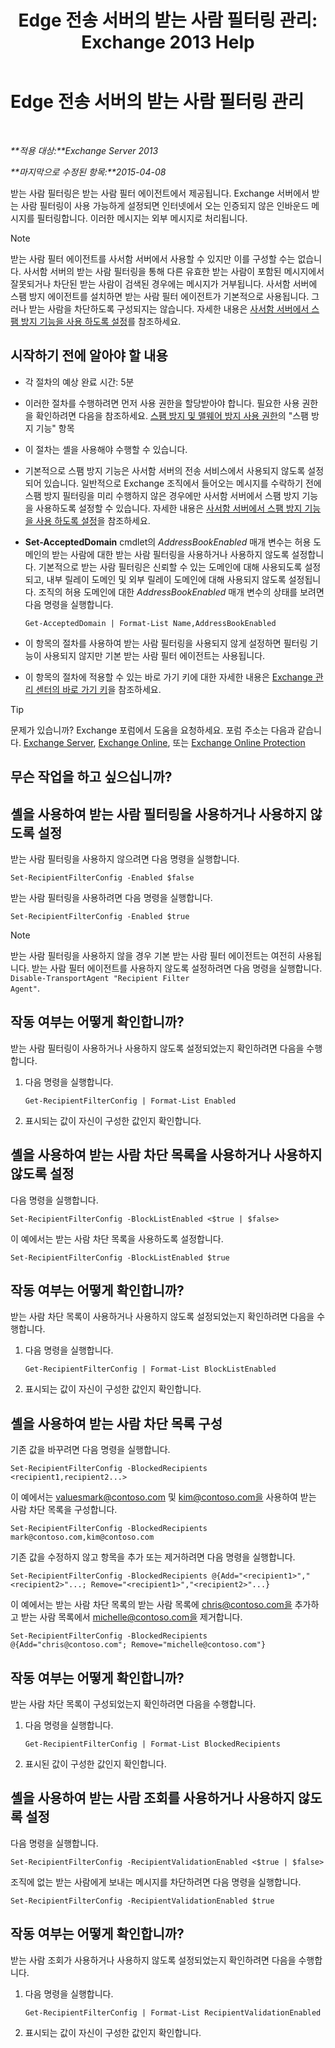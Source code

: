 ﻿---
title: 'Edge 전송 서버의 받는 사람 필터링 관리: Exchange 2013 Help'
TOCTitle: Edge 전송 서버의 받는 사람 필터링 관리
ms:assetid: f2d0041f-2872-4669-95ec-443233f4956d
ms:mtpsurl: https://technet.microsoft.com/ko-kr/library/Bb125187(v=EXCHG.150)
ms:contentKeyID: 50484524
ms.date: 05/22/2018
mtps_version: v=EXCHG.150
ms.translationtype: MT
---

# Edge 전송 서버의 받는 사람 필터링 관리

 

_**적용 대상:**Exchange Server 2013_

_**마지막으로 수정된 항목:**2015-04-08_

받는 사람 필터링은 받는 사람 필터 에이전트에서 제공됩니다. Exchange 서버에서 받는 사람 필터링이 사용 가능하게 설정되면 인터넷에서 오는 인증되지 않은 인바운드 메시지를 필터링합니다. 이러한 메시지는 외부 메시지로 처리됩니다.


> [!NOTE]
> 받는 사람 필터 에이전트를 사서함 서버에서 사용할 수 있지만 이를 구성할 수는 없습니다. 사서함 서버의 받는 사람 필터링을 통해 다른 유효한 받는 사람이 포함된 메시지에서 잘못되거나 차단된 받는 사람이 검색된 경우에는 메시지가 거부됩니다. 사서함 서버에 스팸 방지 에이전트를 설치하면 받는 사람 필터 에이전트가 기본적으로 사용됩니다. 그러나 받는 사람을 차단하도록 구성되지는 않습니다. 자세한 내용은 <A href="enable-anti-spam-functionality-on-mailbox-servers-exchange-2013-help.md">사서함 서버에서 스팸 방지 기능을 사용 하도록 설정</A>를 참조하세요.



## 시작하기 전에 알아야 할 내용

  - 각 절차의 예상 완료 시간: 5분

  - 이러한 절차를 수행하려면 먼저 사용 권한을 할당받아야 합니다. 필요한 사용 권한을 확인하려면 다음을 참조하세요. [스팸 방지 및 맬웨어 방지 사용 권한](anti-spam-and-anti-malware-permissions-exchange-2013-help.md)의 "스팸 방지 기능" 항목

  - 이 절차는 셸을 사용해야 수행할 수 있습니다.

  - 기본적으로 스팸 방지 기능은 사서함 서버의 전송 서비스에서 사용되지 않도록 설정되어 있습니다. 일반적으로 Exchange 조직에서 들어오는 메시지를 수락하기 전에 스팸 방지 필터링을 미리 수행하지 않은 경우에만 사서함 서버에서 스팸 방지 기능을 사용하도록 설정할 수 있습니다. 자세한 내용은 [사서함 서버에서 스팸 방지 기능을 사용 하도록 설정](enable-anti-spam-functionality-on-mailbox-servers-exchange-2013-help.md)을 참조하세요.

  - **Set-AcceptedDomain** cmdlet의 *AddressBookEnabled* 매개 변수는 허용 도메인의 받는 사람에 대한 받는 사람 필터링을 사용하거나 사용하지 않도록 설정합니다. 기본적으로 받는 사람 필터링은 신뢰할 수 있는 도메인에 대해 사용되도록 설정되고, 내부 릴레이 도메인 및 외부 릴레이 도메인에 대해 사용되지 않도록 설정됩니다. 조직의 허용 도메인에 대한 *AddressBookEnabled* 매개 변수의 상태를 보려면 다음 명령을 실행합니다.
    
        Get-AcceptedDomain | Format-List Name,AddressBookEnabled

  - 이 항목의 절차를 사용하여 받는 사람 필터링을 사용되지 않게 설정하면 필터링 기능이 사용되지 않지만 기본 받는 사람 필터 에이전트는 사용됩니다.

  - 이 항목의 절차에 적용할 수 있는 바로 가기 키에 대한 자세한 내용은 [Exchange 관리 센터의 바로 가기 키](keyboard-shortcuts-in-the-exchange-admin-center-exchange-online-protection-help.md)을 참조하세요.


> [!TIP]
> 문제가 있습니까? Exchange 포럼에서 도움을 요청하세요. 포럼 주소는 다음과 같습니다. <A href="https://go.microsoft.com/fwlink/p/?linkid=60612">Exchange Server</A>, <A href="https://go.microsoft.com/fwlink/p/?linkid=267542">Exchange Online</A>, 또는 <A href="https://go.microsoft.com/fwlink/p/?linkid=285351">Exchange Online Protection</A>



## 무슨 작업을 하고 싶으십니까?

## 셸을 사용하여 받는 사람 필터링을 사용하거나 사용하지 않도록 설정

받는 사람 필터링을 사용하지 않으려면 다음 명령을 실행합니다.

    Set-RecipientFilterConfig -Enabled $false

받는 사람 필터링을 사용하려면 다음 명령을 실행합니다.

    Set-RecipientFilterConfig -Enabled $true


> [!NOTE]
> 받는 사람 필터링을 사용하지 않을 경우 기본 받는 사람 필터 에이전트는 여전히 사용됩니다. 받는 사람 필터 에이전트를 사용하지 않도록 설정하려면 다음 명령을 실행합니다. <CODE>Disable-TransportAgent "Recipient Filter Agent"</CODE>.



## 작동 여부는 어떻게 확인합니까?

받는 사람 필터링이 사용하거나 사용하지 않도록 설정되었는지 확인하려면 다음을 수행합니다.

1.  다음 명령을 실행합니다.
    
        Get-RecipientFilterConfig | Format-List Enabled

2.  표시되는 값이 자신이 구성한 값인지 확인합니다.

## 셸을 사용하여 받는 사람 차단 목록을 사용하거나 사용하지 않도록 설정

다음 명령을 실행합니다.

    Set-RecipientFilterConfig -BlockListEnabled <$true | $false>

이 예에서는 받는 사람 차단 목록을 사용하도록 설정합니다.

    Set-RecipientFilterConfig -BlockListEnabled $true

## 작동 여부는 어떻게 확인합니까?

받는 사람 차단 목록이 사용하거나 사용하지 않도록 설정되었는지 확인하려면 다음을 수행합니다.

1.  다음 명령을 실행합니다.
    
        Get-RecipientFilterConfig | Format-List BlockListEnabled

2.  표시되는 값이 자신이 구성한 값인지 확인합니다.

## 셸을 사용하여 받는 사람 차단 목록 구성

기존 값을 바꾸려면 다음 명령을 실행합니다.

    Set-RecipientFilterConfig -BlockedRecipients <recipient1,recipient2...>

이 예에서는 valuesmark@contoso.com 및 kim@contoso.com을 사용하여 받는 사람 차단 목록을 구성합니다.

    Set-RecipientFilterConfig -BlockedRecipients mark@contoso.com,kim@contoso.com

기존 값을 수정하지 않고 항목을 추가 또는 제거하려면 다음 명령을 실행합니다.

    Set-RecipientFilterConfig -BlockedRecipients @{Add="<recipient1>","<recipient2>"...; Remove="<recipient1>","<recipient2>"...}

이 예에서는 받는 사람 차단 목록의 받는 사람 목록에 chris@contoso.com을 추가하고 받는 사람 목록에서 michelle@contoso.com을 제거합니다.

    Set-RecipientFilterConfig -BlockedRecipients @{Add="chris@contoso.com"; Remove="michelle@contoso.com"}

## 작동 여부는 어떻게 확인합니까?

받는 사람 차단 목록이 구성되었는지 확인하려면 다음을 수행합니다.

1.  다음 명령을 실행합니다.
    
        Get-RecipientFilterConfig | Format-List BlockedRecipients

2.  표시된 값이 구성한 값인지 확인합니다.

## 셸을 사용하여 받는 사람 조회를 사용하거나 사용하지 않도록 설정

다음 명령을 실행합니다.

    Set-RecipientFilterConfig -RecipientValidationEnabled <$true | $false>

조직에 없는 받는 사람에게 보내는 메시지를 차단하려면 다음 명령을 실행합니다.

    Set-RecipientFilterConfig -RecipientValidationEnabled $true

## 작동 여부는 어떻게 확인합니까?

받는 사람 조회가 사용하거나 사용하지 않도록 설정되었는지 확인하려면 다음을 수행합니다.

1.  다음 명령을 실행합니다.
    
        Get-RecipientFilterConfig | Format-List RecipientValidationEnabled

2.  표시되는 값이 자신이 구성한 값인지 확인합니다.

